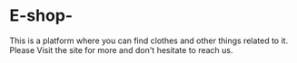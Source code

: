 # E-shop-
This is a platform where you can find clothes and other things related to it. Please Visit the site for more and don't hesitate to reach us.
